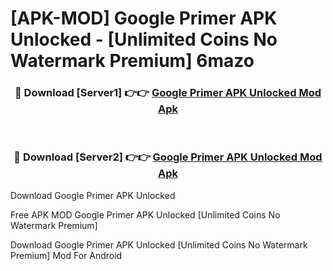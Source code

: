 # [APK-MOD] Google Primer APK Unlocked - [Unlimited Coins No Watermark Premium] 6mazo



<div align="center">
<h3>🔴 Download [Server1] 👉👉 <a href="https://momento.my/?title=Google_Primer_APK_Unlocked">Google Primer APK Unlocked Mod Apk</a></h3><br>

<h3>🔴 Download [Server2] 👉👉 <a href="https://momento.my/?title=Google_Primer_APK_Unlocked">Google Primer APK Unlocked Mod Apk</a></h3>
</div>



Download Google Primer APK Unlocked 

Free APK MOD Google Primer APK Unlocked [Unlimited Coins No Watermark Premium]

Download Google Primer APK Unlocked [Unlimited Coins No Watermark Premium] Mod For Android
